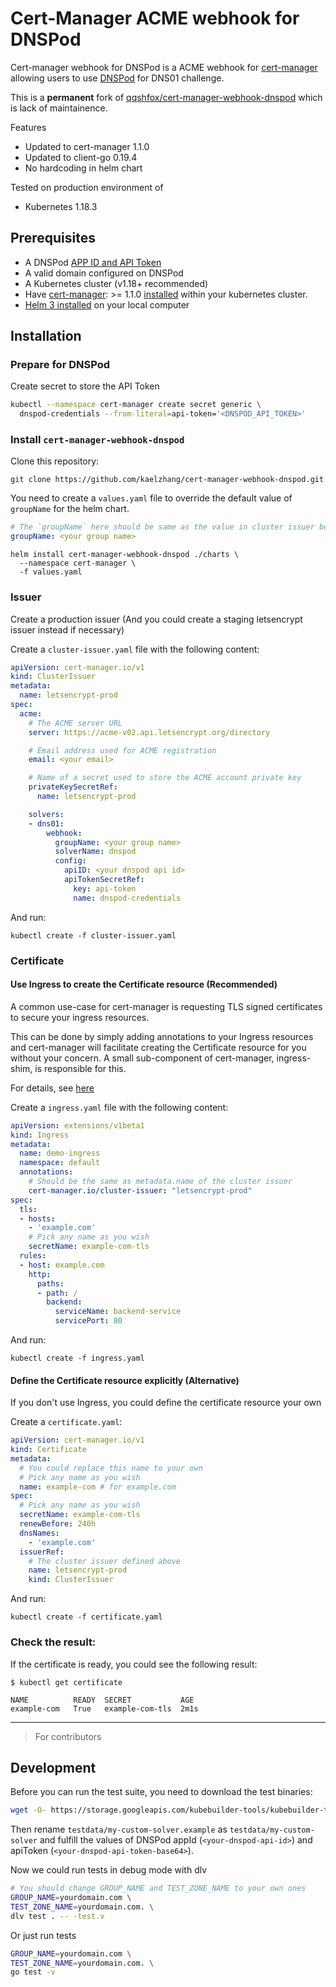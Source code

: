 # Cert-Manager ACME webhook for DNSPod

Cert-manager webhook for DNSPod is a ACME webhook for [cert-manager](https://cert-manager.io) allowing users to use [DNSPod](https://www.dnspod.cn) for DNS01 challenge.

This is a **permanent** fork of [qqshfox/cert-manager-webhook-dnspod](https://github.com/qqshfox/cert-manager-webhook-dnspod) which is lack of maintainence.

Features
- Updated to cert-manager 1.1.0
- Updated to client-go 0.19.4
- No hardcoding in helm chart

Tested on production environment of
- Kubernetes 1.18.3

## Prerequisites

- A DNSPod [APP ID and API Token](https://support.dnspod.cn/Kb/showarticle/tsid/227/)
- A valid domain configured on DNSPod
- A Kubernetes cluster (v1.18+ recommended)
- Have [cert-manager](https://github.com/jetstack/cert-manager): >= 1.1.0 [installed](https://cert-manager.io/docs/installation/kubernetes/) within your kubernetes cluster.
- [Helm 3 installed](https://helm.sh/docs/intro/install/) on your local computer

## Installation

### Prepare for DNSPod

Create secret to store the API Token

```sh
kubectl --namespace cert-manager create secret generic \
  dnspod-credentials --from-literal=api-token='<DNSPOD_API_TOKEN>'
```

### Install `cert-manager-webhook-dnspod`

Clone this repository:

```
git clone https://github.com/kaelzhang/cert-manager-webhook-dnspod.git
```

You need to create a `values.yaml` file to override the default value of `groupName` for the helm chart.

```yaml
# The `groupName` here should be same as the value in cluster issuer below
groupName: <your group name>
```

```
helm install cert-manager-webhook-dnspod ./charts \
  --namespace cert-manager \
  -f values.yaml
```

### Issuer

Create a production issuer (And you could create a staging letsencrypt issuer instead if necessary)

Create a `cluster-issuer.yaml` file with the following content:

```yaml
apiVersion: cert-manager.io/v1
kind: ClusterIssuer
metadata:
  name: letsencrypt-prod
spec:
  acme:
    # The ACME server URL
    server: https://acme-v02.api.letsencrypt.org/directory

    # Email address used for ACME registration
    email: <your email>

    # Name of a secret used to store the ACME account private key
    privateKeySecretRef:
      name: letsencrypt-prod

    solvers:
    - dns01:
        webhook:
          groupName: <your group name>
          solverName: dnspod
          config:
            apiID: <your dnspod api id>
            apiTokenSecretRef:
              key: api-token
              name: dnspod-credentials
```

And run:

```
kubectl create -f cluster-issuer.yaml
```

### Certificate

#### Use Ingress to create the Certificate resource (Recommended)

A common use-case for cert-manager is requesting TLS signed certificates to secure your ingress resources.

This can be done by simply adding annotations to your Ingress resources and cert-manager will facilitate creating the Certificate resource for you without your concern. A small sub-component of cert-manager, ingress-shim, is responsible for this.

For details, see [here](https://cert-manager.io/docs/usage/ingress/)

Create a `ingress.yaml` file with the following content:

```yaml
apiVersion: extensions/v1beta1
kind: Ingress
metadata:
  name: demo-ingress
  namespace: default
  annotations:
    # Should be the same as metadata.name of the cluster issuer
    cert-manager.io/cluster-issuer: "letsencrypt-prod"
spec:
  tls:
  - hosts:
    - 'example.com'
    # Pick any name as you wish
    secretName: example-com-tls
  rules:
  - host: example.com
    http:
      paths:
      - path: /
        backend:
          serviceName: backend-service
          servicePort: 80
```

And run:

```
kubectl create -f ingress.yaml
```

#### Define the Certificate resource explicitly (Alternative)

If you don't use Ingress, you could define the certificate resource your own

Create a `certificate.yaml`:

```yaml
apiVersion: cert-manager.io/v1
kind: Certificate
metadata:
  # You could replace this name to your own
  # Pick any name as you wish
  name: example-com # for example.com
spec:
  # Pick any name as you wish
  secretName: example-com-tls
  renewBefore: 240h
  dnsNames:
    - 'example.com'
  issuerRef:
    # The cluster issuer defined above
    name: letsencrypt-prod
    kind: ClusterIssuer
```

And run:

```
kubectl create -f certificate.yaml
```

### Check the result:

If the certificate is ready, you could see the following result:

```
$ kubectl get certificate

NAME          READY  SECRET           AGE
example-com   True   example-com-tls  2m1s
```

****

> For contributors

## Development

Before you can run the test suite, you need to download the test binaries:

```sh
wget -O- https://storage.googleapis.com/kubebuilder-tools/kubebuilder-tools-1.14.1-darwin-amd64.tar.gz | tar x -
```

Then rename `testdata/my-custom-solver.example` as `testdata/my-custom-solver` and fulfill the values of DNSPod appId (`<your-dnspod-api-id>`) and apiToken (`<your-dnspod-api-token-base64>`).

Now we could run tests in debug mode with dlv

```sh
# You should change GROUP_NAME and TEST_ZONE_NAME to your own ones
GROUP_NAME=yourdomain.com \
TEST_ZONE_NAME=yourdomain.com. \
dlv test . -- -test.v
```

Or just run tests

```sh
GROUP_NAME=yourdomain.com \
TEST_ZONE_NAME=yourdomain.com. \
go test -v
```
